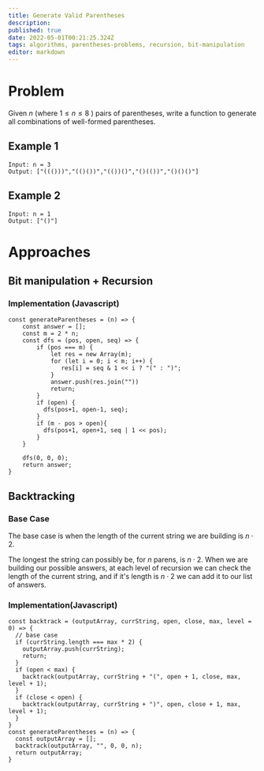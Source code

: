 ```yaml
---
title: Generate Valid Parentheses
description: 
published: true
date: 2022-05-01T00:21:25.324Z
tags: algorithms, parentheses-problems, recursion, bit-manipulation
editor: markdown
---
```


# Problem
Given $n$ (where $1 \le n \le 8$ ) pairs of parentheses, write a function to generate all combinations of well-formed parentheses. 

## Example 1
```
Input: n = 3
Output: ["((()))","(()())","(())()","()(())","()()()"]
```
## Example 2
```
Input: n = 1
Output: ["()"]
```

# Approaches
## Bit manipulation + Recursion
### Implementation (Javascript)
```
const generateParentheses = (n) => {
    const answer = [];
    const m = 2 * n;
    const dfs = (pos, open, seq) => {
        if (pos === m) {
            let res = new Array(m);
            for (let i = 0; i < m; i++) {
               res[i] = seq & 1 << i ? "(" : ")"; 
            }
            answer.push(res.join(""))
            return;
        }
        if (open) {
          dfs(pos+1, open-1, seq);  
        }
        if (m - pos > open){
          dfs(pos+1, open+1, seq | 1 << pos);  
        }
    }

    dfs(0, 0, 0);
    return answer;
}
```
## Backtracking
### Base Case
The base case is when the length of the current string we are building is $n \cdot 2$. 


The longest the string can possibly be, for $n$ parens, is $n\cdot2$. When we are building our possible answers, at each level of recursion we can check the length of the current string, and if it's length is $n \cdot 2$ we can add it to our list of answers. 
### Implementation(Javascript)
```
const backtrack = (outputArray, currString, open, close, max, level = 0) => {
  // base case
  if (currString.length === max * 2) {
    outputArray.push(currString);
    return;
  }
  if (open < max) {
    backtrack(outputArray, currString + "(", open + 1, close, max, level + 1);
  }
  if (close < open) {
    backtrack(outputArray, currString + ")", open, close + 1, max, level + 1);
  }
}
const generateParentheses = (n) => {
  const outputArray = [];
  backtrack(outputArray, "", 0, 0, n);
  return outputArray;
}
```